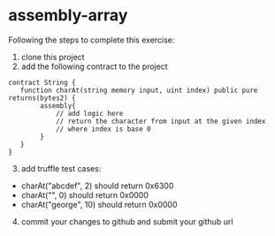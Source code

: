 # assembly-array

Following the steps to complete this exercise:

1. clone this project
2. add the following contract to the project
```
contract String {
   function charAt(string memory input, uint index) public pure returns(bytes2) {
        assembly{
            // add logic here
            // return the character from input at the given index
            // where index is base 0
        }
   }
}
```

3. add truffle test cases:
- charAt("abcdef", 2) should return 0x6300
- charAt("", 0) should return 0x0000
- charAt("george", 10) should return 0x0000

4. commit your changes to github and submit your github url